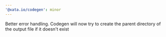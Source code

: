 ```yaml
---
'@xata.io/codegen': minor
---
```


Better error handling. Codegen will now try to create the parent directory of the output file if it doesn't exist
